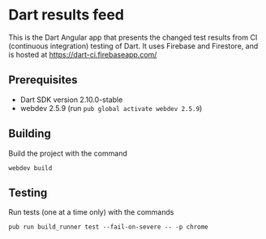 # Dart results feed

This is the Dart Angular app that presents the changed test
results from CI (continuous integration) testing of Dart.
It uses Firebase and Firestore, and is hosted at
https://dart-ci.firebaseapp.com/

## Prerequisites

- Dart SDK version 2.10.0-stable
- webdev 2.5.9 (run `pub global activate webdev 2.5.9`)

## Building
Build the project with the command

    webdev build

## Testing
Run tests (one at a time only) with the commands

    pub run build_runner test --fail-on-severe -- -p chrome
